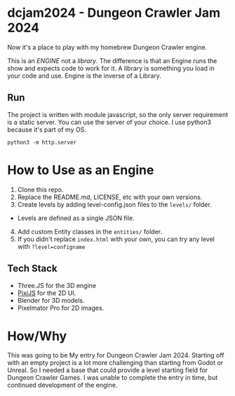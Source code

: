 # dcjam2024 - Dungeon Crawler Jam 2024

Now it's a place to play with my homebrew Dungeon Crawler engine. 

This is an *ENGINE* not a *library*. The difference is that an Engine runs the show and expects code to work for it. A library is something you load in your code and use. Engine is the inverse of a Library.

## Run
The project is written with module javascript, so the only server requirement is a static server. You can use the server of your choice. I use python3 because it's part of my OS.

```
python3 -m http.server
```


# How to Use as an Engine

1. Clone this repo. 
2. Replace the README.md, LICENSE, etc with your own versions.
3. Create levels by adding level-config.json files to the `levels/` folder. 
  * Levels are defined as a single JSON file. 
4. Add custom Entity classes in the `entities/` folder.
5. If you didn't replace `index.html` with your own, you can try any level with `?level=configname`




## Tech Stack

* Three.JS for the 3D engine  
* [PixiJS](https://pixijs.download/release/docs/index.html) for the 2D UI.
* Blender for 3D models.
* Pixelmator Pro for 2D images.



# How/Why
This was going to be My entry for Dungeon Crawler Jam 2024. Starting off with an empty project is a lot more challenging than starting from Godot or Unreal. So I needed a base that could provide a level starting field for Dungeon Crawler Games.
I was unable to complete the entry in time, but continued development of the engine.